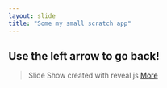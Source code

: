 ```yaml
---
layout: slide
title: "Some my small scratch app"
---
```

## Use the left arrow to go back!

> Slide Show created with reveal.js
[More](https://github.com/ekaone/github-slideshow)